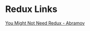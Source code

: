 # Redux Links

[You Might Not Need Redux - Abramov](https://medium.com/@dan_abramov/you-might-not-need-redux-be46360cf367)
